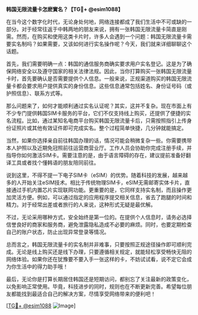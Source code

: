 **韩国无限流量卡怎麽實名？【TG💪+ @esim1088】**

在当今这个数字化时代，无论身处何地，网络连接都成了我们生活中不可或缺的一部分。对于经常往返于中韩两地的朋友来说，拥有一张韩国无限流量卡简直是刚需。然而，在购买和使用这类卡片时，许多人会遇到一个问题：韩国无限流量卡需要实名制吗？如果需要，又该如何进行实名操作呢？今天，我们就来详细聊聊这个话题。

首先，我们需要明确一点：韩国的通信服务商确实要求用户实名登记。这是为了确保网络安全以及遵守国家的相关法律法规。因此，当你打算购买一张韩国无限流量卡时，首先要确认是否需要提供个人信息。一般来说，正规渠道购买的韩国无限流量卡都会要求用户提供真实的身份信息。这些信息通常包括姓名、身份证号码（或护照信息）、联系方式等。

那么问题来了，如何才能顺利通过实名认证呢？其实，这并不复杂。现在市面上有不少专门提供韩国SIM卡服务的平台，它们不仅支持线上购买，还提供了便捷的实名流程。比如，通过某知名电商平台购买韩国无限流量卡后，只需按照指引上传身份证照片或其他有效证件即可完成实名。整个过程简单快捷，几分钟就能搞定。

当然，如果你选择亲自前往韩国办理的话，情况可能会稍微复杂一些。你需要携带本人护照以及近期免冠照前往运营商营业厅。工作人员会协助你完成注册手续，并指导你如何激活SIM卡。需要注意的是，由于语言障碍的存在，建议提前准备好翻译工具或者找个懂韩语的朋友陪同前往。

说到这里，不得不提一下电子SIM卡（eSIM）的优势。随着科技的发展，越来越多的人开始关注eSIM技术。相比于传统物理SIM卡，eSIM无需邮寄实体卡片，直接通过手机内置芯片实现联网功能。更重要的是，它同样支持实名制，而且操作更加灵活方便。例如，可以通过指定的应用程序提交相关信息，省去了跑腿的时间和精力。对于经常出差或者旅行的人来说，这种形式无疑是最优解。

不过，无论采用哪种方式，安全始终是第一位的。在提供个人信息时，请务必选择信誉良好的商家和服务商，避免泄露隐私造成不必要的麻烦。同时，也要定期检查自己的账户状态，防止出现异常登录等情况。

总而言之，韩国无限流量卡的实名制并非难事，只要按照正规途径操作即可顺利完成。无论是线上购买还是线下办理，只要遵循相关规定，就能轻松享受畅快无阻的网络体验。如果你还在犹豫要不要入手一张这样的卡，不妨试试看，说不定它会成为你生活中的得力助手哦！

最后，无论你是打算长期居住韩国还是短期访问，都别忘了关注最新的政策变化，以免影响正常使用。毕竟，科技进步的同时，规则也在不断更新完善。希望每位朋友都能找到最适合自己的解决方案，尽情享受网络带来的便利吧！

[[TG💪+ @esim1088](https://t.me/s/esim1088) ![Image](https://i.postimg.cc/4NQfJmqS/Snipaste-2025-05-13-00-14-12.png)]
